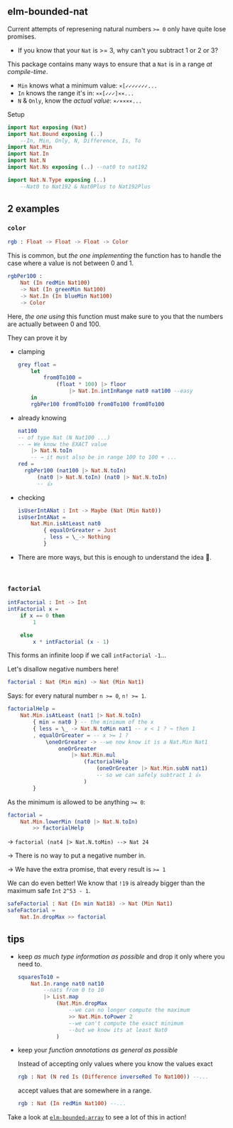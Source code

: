 ## elm-bounded-nat

Current attempts of represening natural numbers `>= 0` only have quite lose promises.

- If you know that your `Nat` is >= 3, why can't you subtract 1 or 2 or 3?

This package contains many ways to ensure that a `Nat` is in a range _at compile-time_.

- `Min` knows what a minimum value:  `⨯[✓✓✓✓✓✓✓...`
- `In` knows the range it's in:  `⨯⨯[✓✓✓]⨯⨯...`
- `N` & `Only`, know the _actual value_: `⨯✓⨯⨯⨯⨯...`

Setup

```elm
import Nat exposing (Nat)
import Nat.Bound exposing (..)
    --In, Min, Only, N, Difference, Is, To
import Nat.Min
import Nat.In
import Nat.N
import Nat.Ns exposing (..) --nat0 to nat192

import Nat.N.Type exposing (..)
    --Nat0 to Nat192 & Nat0Plus to Nat192Plus
```

## 2 examples


### `color`

```elm
rgb : Float -> Float -> Float -> Color
```

This is common, but _the one implementing_ the function has to handle the case where a value is not between 0 and 1.

```elm
rgbPer100 :
    Nat (In redMin Nat100)
    -> Nat (In greenMin Nat100)
    -> Nat.In (In blueMin Nat100)
    -> Color
```
Here, _the one using_ this function must make sure to you that the numbers are actually between 0 and 100.

They can prove it by

- clamping
  ```elm
  grey float =
      let
          from0To100 =
              (float * 100) |> floor
                  |> Nat.In.intInRange nat0 nat100 --easy
      in
      rgbPer100 from0To100 from0To100 from0To100
  ```
- already knowing
  ```elm
  nat100
  -- of type Nat (N Nat100 ...)
  -- → We know the EXACT value
      |> Nat.N.toIn
      -- → it must also be in range 100 to 100 + ...
  red =
    rgbPer100 (nat100 |> Nat.N.toIn)
        (nat0 |> Nat.N.toIn) (nat0 |> Nat.N.toIn)
        -- 👍
  ```
- checking
  ```elm
  isUserIntANat : Int -> Maybe (Nat (Min Nat0))
  isUserIntANat =
      Nat.Min.isAtLeast nat0
          { equalOrGreater = Just
          , less = \_-> Nothing
          }
  ```

- There are more ways, but this is enough to understand the idea 🙂.

&emsp;



### `factorial`

```elm
intFactorial : Int -> Int
intFactorial x =
    if x == 0 then
        1

    else
        x * intFactorial (x - 1)
```

This forms an infinite loop if we call `intFactorial -1`...

Let's disallow negative numbers here!

```elm
factorial : Nat (Min min) -> Nat (Min Nat1)
```
Says: for every natural number `n >= 0`, `n! >= 1`.
```elm
factorialHelp =
    Nat.Min.isAtLeast (nat1 |> Nat.N.toIn)
        { min = nat0 } -- the minimum of the x
        { less = \_ -> Nat.N.toMin nat1 -- x < 1 ? → then 1
        , equalOrGreater = -- x >= 1 ?
            \oneOrGreater -> --we now know it is a Nat.Min Nat1
                oneOrGreater
                    |> Nat.Min.mul
                        (factorialHelp
                            (oneOrGreater |> Nat.Min.subN nat1)
                            -- so we can safely subtract 1 👍
                        )
        }
```
As the minimum is allowed to be anything `>= 0`:
```elm
factorial =
    Nat.Min.lowerMin (nat0 |> Nat.N.toIn)
        >> factorialHelp
```

→ `factorial (nat4 |> Nat.N.toMin) --> Nat 24`

→ There is no way to put a negative number in.

→ We have the extra promise, that every result is `>= 1`

We can do even better!
We know that `!19` is already bigger than the maximum safe `Int` `2^53 - 1`.

```elm
safeFactorial : Nat (In min Nat18) -> Nat (Min Nat1)
safeFactorial =
    Nat.In.dropMax >> factorial
```


## tips

- keep _as much type information as possible_ and drop it only where you need to.
    ```elm
    squaresTo10 =
        Nat.In.range nat0 nat10
            --nats from 0 to 10
            |> List.map
                (Nat.Min.dropMax
                    --we can no longer compute the maximum
                    >> Nat.Min.toPower 2
                    --we can't compute the exact minimum
                    --but we know its at least Nat0
                )
    ```
- keep your _function annotations as general as possible_
    
    Instead of accepting only values where you know the values exact
  ```elm
  rgb : Nat (N red Is (Difference inverseRed To Nat100)) --...
  ```
    accept values that are somewhere in a range.
  ```elm
  rgb : Nat (In redMin Nat100) --...
  ```

Take a look at [`elm-bounded-array`][bounded-array] to see a lot of this in action!

[bounded-array]: https://package.elm-lang.org/packages/indique/elm-bounded-array/latest/
